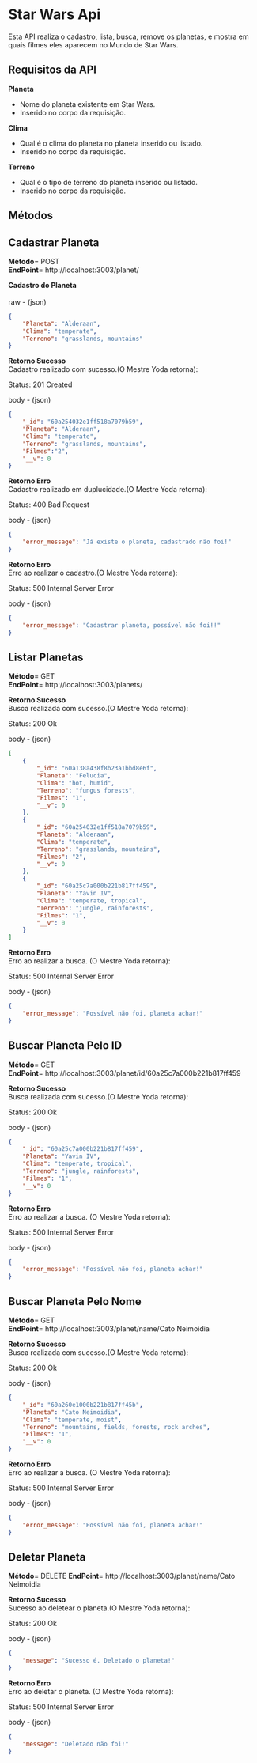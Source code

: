 
# Star Wars Api

Esta API realiza o cadastro, lista, busca, remove os planetas, e mostra em quais filmes eles aparecem no Mundo de Star Wars. 

## Requisitos da API

**Planeta**
- Nome do planeta existente em Star Wars.
- Inserido no corpo da requisição.

**Clima**
- Qual é o clima do planeta no planeta inserido ou listado.
- Inserido no corpo da requisição.

**Terreno**
- Qual é o tipo de terreno do planeta inserido ou listado. 
- Inserido no corpo da requisição.

## Métodos
## Cadastrar Planeta

**Método**= POST </br>
**EndPoint**= http://localhost:3003/planet/  </br>

**Cadastro do Planeta** </br></br>
raw - (json) </br>
```json
{ 
    "Planeta": "Alderaan", 
    "Clima": "temperate", 
    "Terreno": "grasslands, mountains" 
}
```

**Retorno Sucesso** </br>
Cadastro realizado com sucesso.(O Mestre Yoda retorna):

Status: 201 Created

body - (json) </br>
```json
{ 
    "_id": "60a254032e1ff518a7079b59", 
    "Planeta": "Alderaan", 
    "Clima": "temperate", 
    "Terreno": "grasslands, mountains", 
    "Filmes":"2", 
    "__v": 0 
}
```


**Retorno Erro** </br>
Cadastro realizado em duplucidade.(O Mestre Yoda retorna): 

Status: 400 Bad Request

body - (json) </br>
```json
{
    "error_message": "Já existe o planeta, cadastrado não foi!"
}
```

**Retorno Erro** </br>
Erro ao realizar o cadastro.(O Mestre Yoda retorna):

Status: 500 Internal Server Error

body - (json) </br>
```json
{
    "error_message": "Cadastrar planeta, possível não foi!!"
}
```

## Listar Planetas

**Método**= GET </br>
**EndPoint**= http://localhost:3003/planets/ </br>

**Retorno Sucesso** </br>
Busca realizada com sucesso.(O Mestre Yoda retorna):

Status: 200 Ok

body - (json) </br>
```json
[
    {
        "_id": "60a138a438f8b23a1bbd8e6f",
        "Planeta": "Felucia",
        "Clima": "hot, humid",
        "Terreno": "fungus forests",
        "Filmes": "1",
        "__v": 0
    },
    {
        "_id": "60a254032e1ff518a7079b59",
        "Planeta": "Alderaan",
        "Clima": "temperate",
        "Terreno": "grasslands, mountains",
        "Filmes": "2",
        "__v": 0
    },
    {
        "_id": "60a25c7a000b221b817ff459",
        "Planeta": "Yavin IV",
        "Clima": "temperate, tropical",
        "Terreno": "jungle, rainforests",
        "Filmes": "1",
        "__v": 0
    }
] 
```

**Retorno Erro** </br>
Erro ao realizar a busca. (O Mestre Yoda retorna):

Status: 500 Internal Server Error

body - (json) </br>
```json
{
    "error_message": "Possível não foi, planeta achar!"
}
```

## Buscar Planeta Pelo ID

**Método**= GET </br>
**EndPoint**= http://localhost:3003/planet/id/60a25c7a000b221b817ff459 </br>

**Retorno Sucesso** </br>
Busca realizada com sucesso.(O Mestre Yoda retorna):

Status: 200 Ok

body - (json) </br>
```json
{ 
    "_id": "60a25c7a000b221b817ff459",
    "Planeta": "Yavin IV",
    "Clima": "temperate, tropical",
    "Terreno": "jungle, rainforests",
    "Filmes": "1",
    "__v": 0
}
```
 
**Retorno Erro** </br>
Erro ao realizar a busca. (O Mestre Yoda retorna):

Status: 500 Internal Server Error

body - (json) </br>
```json
{
    "error_message": "Possível não foi, planeta achar!"
}
```

## Buscar Planeta Pelo Nome

**Método**= GET </br>
**EndPoint**= http://localhost:3003/planet/name/Cato Neimoidia

**Retorno Sucesso** </br>
Busca realizada com sucesso.(O Mestre Yoda retorna):

Status: 200 Ok

body - (json) </br>
```json
{ 
    "_id": "60a260e1000b221b817ff45b", 
    "Planeta": "Cato Neimoidia", 
    "Clima": "temperate, moist", 
    "Terreno": "mountains, fields, forests, rock arches", 
    "Filmes": "1", 
    "__v": 0 
} 
```
 
**Retorno Erro** </br>
Erro ao realizar a busca. (O Mestre Yoda retorna):

Status: 500 Internal Server Error

body - (json) </br>
```json
{
    "error_message": "Possível não foi, planeta achar!"
}
```

## Deletar Planeta

**Método**= DELETE
**EndPoint**= http://localhost:3003/planet/name/Cato Neimoidia

**Retorno Sucesso** </br>
Sucesso ao deletear o planeta.(O Mestre Yoda retorna):

Status: 200 Ok

body - (json) </br>
```json
{
    "message": "Sucesso é. Deletado o planeta!"
}
```
 
**Retorno Erro** </br>
Erro ao deletar o planeta. (O Mestre Yoda retorna):

Status: 500 Internal Server Error

body - (json) 
```json
{
    "message": "Deletado não foi!"
}
```
